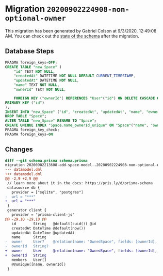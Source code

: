 # Migration `20200902224908-non-optional-owner`

This migration has been generated by Gabriel Colson at 9/3/2020, 12:49:08 AM.
You can check out the [state of the schema](./schema.prisma) after the migration.

## Database Steps

```sql
PRAGMA foreign_keys=OFF;
CREATE TABLE "new_Space" (
    "id" TEXT NOT NULL,
    "createdAt" DATETIME NOT NULL DEFAULT CURRENT_TIMESTAMP,
    "updatedAt" DATETIME NOT NULL,
    "name" TEXT NOT NULL,
    "ownerId" TEXT NOT NULL,

    FOREIGN KEY ("ownerId") REFERENCES "User"("id") ON DELETE CASCADE ON UPDATE CASCADE,
PRIMARY KEY ("id")
);
INSERT INTO "new_Space" ("id", "createdAt", "updatedAt", "name", "ownerId") SELECT "id", "createdAt", "updatedAt", "name", "ownerId" FROM "Space";
DROP TABLE "Space";
ALTER TABLE "new_Space" RENAME TO "Space";
CREATE UNIQUE INDEX "Space.name_ownerId_unique" ON "Space"("name", "ownerId");
PRAGMA foreign_key_check;
PRAGMA foreign_keys=ON
```

## Changes

```diff
diff --git schema.prisma schema.prisma
migration 20200902213608-add-space-model..20200902224908-non-optional-owner
--- datamodel.dml
+++ datamodel.dml
@@ -2,9 +2,9 @@
 // learn more about it in the docs: https://pris.ly/d/prisma-schema
 datasource db {
   provider = ["sqlite", "postgres"]
-  url = "***"
+  url = "***"
 }
 generator client {
   provider = "prisma-client-js"
@@ -29,10 +29,10 @@
   id        String   @default(cuid()) @id
   createdAt DateTime @default(now())
   updatedAt DateTime @updatedAt
   name      String
-  owner     User?    @relation(name: "OwnedSpace", fields: [ownerId], references: [id])
-  ownerId   String?
+  owner     User     @relation(name: "OwnedSpace", fields: [ownerId], references: [id])
+  ownerId   String
   members   User[]
   @@unique([name, ownerId])
 }
```


